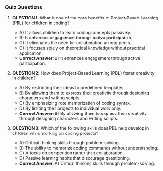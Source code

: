 ### Quiz Questions ###

1. **QUESTION 1**: What is one of the core benefits of Project-Based Learning (PBL) for children in coding?  
   - A) It allows children to learn coding concepts passively.  
   - B) It enhances engagement through active participation.  
   - C) It eliminates the need for collaboration among peers.  
   - D) It focuses solely on theoretical knowledge without practical application.  
   - **Correct Answer**: B) It enhances engagement through active participation.

2. **QUESTION 2**: How does Project-Based Learning (PBL) foster creativity in children?  
   - A) By restricting their ideas to predefined templates.  
   - B) By allowing them to express their creativity through designing characters and writing scripts.  
   - C) By emphasizing rote memorization of coding syntax.  
   - D) By limiting their projects to individual work only.  
   - **Correct Answer**: B) By allowing them to express their creativity through designing characters and writing scripts.

3. **QUESTION 3**: Which of the following skills does PBL help develop in children while working on coding projects?  
   - A) Critical thinking skills through problem-solving.  
   - B) The ability to memorize coding commands without understanding.  
   - C) A focus on competition rather than collaboration.  
   - D) Passive learning habits that discourage questioning.  
   - **Correct Answer**: A) Critical thinking skills through problem-solving.